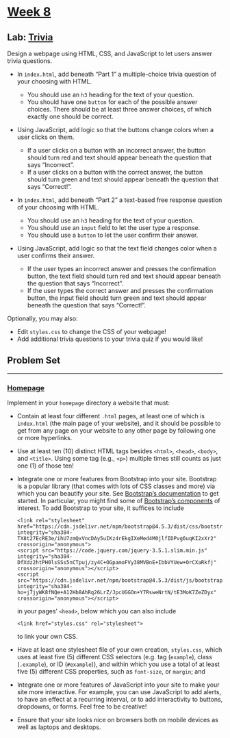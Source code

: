 # [Week 8](../../README.md)

## Lab: [Trivia](trivia/index.html)

Design a webpage using HTML, CSS, and JavaScript to let users answer trivia questions.


  - In `index.html`, add beneath “Part 1” a multiple-choice trivia question of your choosing with HTML.
    
      - You should use an `h3` heading for the text of your question.
      - You should have one `button` for each of the possible answer choices. There should be at least three answer choices, of which exactly one should be correct.
    
  
  - Using JavaScript, add logic so that the buttons change colors when a user clicks on them.
    
      - If a user clicks on a button with an incorrect answer, the button should turn red and text should appear beneath the question that says “Incorrect”.
      - If a user clicks on a button with the correct answer, the button should turn green and text should appear beneath the question that says “Correct!”.
    
  
  - In `index.html`, add beneath “Part 2” a text-based free response question of your choosing with HTML.
    
      - You should use an `h3` heading for the text of your question.
      - You should use an `input` field to let the user type a response.
      - You should use a `button` to let the user confirm their answer.
    
  
  - Using JavaScript, add logic so that the text field changes color when a user confirms their answer.
    
      - If the user types an incorrect answer and presses the confirmation button, the text field should turn red and text should appear beneath the question that says “Incorrect”.
      - If the user types the correct answer and presses the confirmation button, the input field should turn green and text should appear beneath the question that says “Correct!”.
    
  


Optionally, you may also:


  - Edit `styles.css` to change the CSS of your webpage!
  - Add additional trivia questions to your trivia quiz if you would like!


## Problem Set

---
### [Homepage](homepage/index.html)

Implement in your `homepage` directory a website that must:


  - Contain at least four different `.html` pages, at least one of which is `index.html` (the main page of your website), and it should be possible to get from any page on your website to any other page by following one or more hyperlinks.
  - Use at least ten (10) distinct HTML tags besides `<html>`, `<head>`, `<body>`, and `<title>`. Using some tag (e.g., `<p>`) multiple times still counts as just one (1) of those ten!
  - 
    Integrate one or more features from Bootstrap into your site. Bootstrap is a popular library (that comes with lots of CSS classes and more) via which you can beautify your site. See [Bootstrap’s documentation](https://getbootstrap.com/docs/5.2/) to get started. In particular, you might find some of [Bootstrap’s components](https://getbootstrap.com/docs/5.2/components/) of interest. To add Bootstrap to your site, it suffices to include

    ```
    <link rel="stylesheet" href="https://cdn.jsdelivr.net/npm/bootstrap@4.5.3/dist/css/bootstrap.min.css" integrity="sha384-TX8t27EcRE3e/ihU7zmQxVncDAy5uIKz4rEkgIXeMed4M0jlfIDPvg6uqKI2xXr2" crossorigin="anonymous">
    <script src="https://code.jquery.com/jquery-3.5.1.slim.min.js" integrity="sha384-DfXdz2htPH0lsSSs5nCTpuj/zy4C+OGpamoFVy38MVBnE+IbbVYUew+OrCXaRkfj" crossorigin="anonymous"></script>
    <script src="https://cdn.jsdelivr.net/npm/bootstrap@4.5.3/dist/js/bootstrap.bundle.min.js" integrity="sha384-ho+j7jyWK8fNQe+A12Hb8AhRq26LrZ/JpcUGGOn+Y7RsweNrtN/tE3MoK7ZeZDyx" crossorigin="anonymous"></script>
    ```

    in your pages’ `<head>`, below which you can also include

    ```
    <link href="styles.css" rel="stylesheet">
    ```

    to link your own CSS.
  
  - Have at least one stylesheet file of your own creation, `styles.css`, which uses at least five (5) different CSS selectors (e.g. tag (`example`), class (`.example`), or ID (`#example`)), and within which you use a total of at least five (5) different CSS properties, such as `font-size`, or `margin`; and
  - Integrate one or more features of JavaScript into your site to make your site more interactive. For example, you can use JavaScript to add alerts, to have an effect at a recurring interval, or to add interactivity to buttons, dropdowns, or forms. Feel free to be creative!
  - Ensure that your site looks nice on browsers both on mobile devices as well as laptops and desktops.
